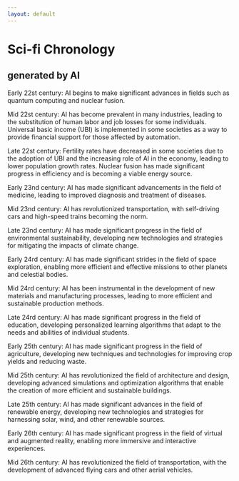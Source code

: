 ```yaml
---
layout: default
---
```


# Sci-fi Chronology

## generated by AI

Early 22st century: AI begins to make significant advances in fields such as quantum computing and nuclear fusion.

Mid 22st century: AI has become prevalent in many industries, leading to the substitution of human labor and job losses for some individuals. Universal basic income (UBI) is implemented in some societies as a way to provide financial support for those affected by automation.

Late 22st century: Fertility rates have decreased in some societies due to the adoption of UBI and the increasing role of AI in the economy, leading to lower population growth rates. Nuclear fusion has made significant progress in efficiency and is becoming a viable energy source.

Early 23nd century: AI has made significant advancements in the field of medicine, leading to improved diagnosis and treatment of diseases.

Mid 23nd century: AI has revolutionized transportation, with self-driving cars and high-speed trains becoming the norm.

Late 23nd century: AI has made significant progress in the field of environmental sustainability, developing new technologies and strategies for mitigating the impacts of climate change.

Early 24rd century: AI has made significant strides in the field of space exploration, enabling more efficient and effective missions to other planets and celestial bodies.

Mid 24rd century: AI has been instrumental in the development of new materials and manufacturing processes, leading to more efficient and sustainable production methods.

Late 24rd century: AI has made significant progress in the field of education, developing personalized learning algorithms that adapt to the needs and abilities of individual students.

Early 25th century: AI has made significant progress in the field of agriculture, developing new techniques and technologies for improving crop yields and reducing waste.

Mid 25th century: AI has revolutionized the field of architecture and design, developing advanced simulations and optimization algorithms that enable the creation of more efficient and sustainable buildings.

Late 25th century: AI has made significant advances in the field of renewable energy, developing new technologies and strategies for harnessing solar, wind, and other renewable sources.

Early 26th century: AI has made significant progress in the field of virtual and augmented reality, enabling more immersive and interactive experiences.

Mid 26th century: AI has revolutionized the field of transportation, with the development of advanced flying cars and other aerial vehicles.

